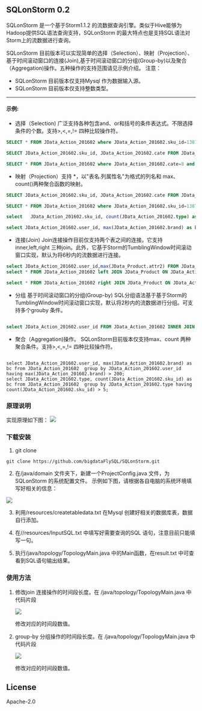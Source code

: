 
## SQLonStorm 0.2
SQLonStorm 是一个基于Storm1.1.2 的流数据查询引擎。类似于Hive能够为Hadoop提供SQL语法查询支持，SQLonStorm 的最大特点也是支持SQL语法对Storm上的流数据进行查询。
  
SQLonStorm 目前版本可以实现简单的选择（Selection）、映射（Projection）、基于时间滚动窗口的连接(Join),基于时间滚动窗口的分组(Group-by)以及聚合（Aggregation)操作。五种操作的支持范围请见示例介绍。
   注意：
   
  - SQLonStorm 目前版本仅支持Mysql 作为数据输入源。
  - SQLonStorm 目前版本仅支持整数类型。

---

#### 示例:  
- 选择（Selection) 广泛支持各种包含and、or和括号的条件表达式。不限选择条件的个数。支持>,<,=,!= 四种比较操作符。

``` sql
SELECT * FROM JData_Action_201602 where JData_Action_201602.sku_id=138778 and JData_Action_201602.type=1;

SELECT JData_Action_201602.sku_id, JData_Action_201602.cate FROM JData_Action_201602 where JData_Action_201602.brand>100 or (JData_Action_201602.cate >4 AND JData_Action_201602.type=1);

SELECT * FROM JData_Action_201602 where JData_Action_201602.cate=8 and (JData_Action_201602.type=1 or JData_Action_201602.type=2);
```
- 映射（Projection）支持 *，以"表名.列属性名"为格式的列名和 max、count()两种聚合函数的映射。

``` sql
SELECT JData_Action_201602.sku_id, JData_Action_201602.cate FROM JData_Action_201602

SELECT * FROM JData_Action_201602 where JData_Action_201602.sku_id=138778 and JData_Action_201602.type=6 or JData_Action_201602.type=1 and JData_Action_201602.user_id=200719;

select   JData_Action_201602.sku_id, count(JData_Action_201602.type) as bc from JData_Action_201602  group by JData_Action_201602.sku_id;

select JData_Action_201602.user_id, max(JData_Action_201602.brand) as bc from JData_Action_201602  group by JData_Action_201602.user_id having max(JData_Action_201602.brand) > 200;
``` 

- 连接(Join) Join连接操作目前仅支持两个表之间的连接。它支持inner,left,right 三种join。此外，它基于Storm的TumblingWindow时间滚动窗口实现，默认为将6秒内的流数据进行连接。
``` sql
select JData_Action_201602.user_id,max(JData_Product.attr2) FROM JData_Action_201602 INNER JOIN JData_Product ON JData_Action_201602.cate = JData_Product.cate group by JData_Action_201602.user_id;
select * FROM JData_Action_201602 left JOIN JData_Product ON JData_Action_201602.cate = JData_Product.cate

select * FROM JData_Action_201602 right JOIN JData_Product ON JData_Action_201602.cate = JData_Product.cate
``` 

- 分组 基于时间滚动窗口的分组(Group-by) SQL分组语法基于基于Storm的TumblingWindow时间滚动窗口实现，默认将2秒内的流数据进行分组。可支持多个grouby 条件。

``` sql

select JData_Action_201602.user_id FROM JData_Action_201602 INNER JOIN JData_Product ON JData_Action_201602.cate = JData_Product.cate group by JData_Action_201602.user_id;
``` 


- 聚合（Aggregation)操作。 SQLonStorm目前版本仅支持max、count 两种聚合条件。支持>,<,=,!= 四种比较操作符。

``` 

select JData_Action_201602.user_id, max(JData_Action_201602.brand) as bc from JData_Action_201602  group by JData_Action_201602.user_id having max(JData_Action_201602.brand) > 200;
select JData_Action_201602.type, count(JData_Action_201602.sku_id) as bc from JData_Action_201602  group by JData_Action_201602.type having count(JData_Action_201602.sku_id) > 5;
``` 




### 原理说明

 实现原理如下图：
    <img src=http://7xtc7i.com1.z0.glb.clouddn.com/Snip20170517_1.png  />



### 下载安装
1. git clone
```
git clone https://github.com/bigdataFlySQL/SQLonStorm.git
```
2. 在/java/domain 文件夹下，新建一个ProjectConfig.java 文件，为SQLonStorm 的系统配置文件。
  示例如下图，请根据各自电脑的系统环境填写好相关的信息：
<img src=http://7xtc7i.com1.z0.glb.clouddn.com/Snip20170604_4.png  />

3. 利用/resources/createtabledata.txt 在Mysql 创建好相关的数据库表，数据自行添加。

4. 在//resources/InputSQL.txt 中填写好需要查询的SQL 语句，注意目前只能填写一句。

5. 执行/java/topology/TopologyMain.java 中的Main函数，在result.txt 中可查看到SQL语句输出结果。



### 使用方法
1. 修改join 连接操作的时间段长度。在 /java/topology/TopologyMain.java 中代码片段
    
    <img src=http://7xtc7i.com1.z0.glb.clouddn.com/join.png />
    
    修改对应的时间段数值。
2. group-by 分组操作的时间段长度。在 /java/topology/TopologyMain.java 中代码片段
    
    <img src=http://7xtc7i.com1.z0.glb.clouddn.com/group.png />
    
    修改对应的时间段数值。
 
 



## License
Apache-2.0
